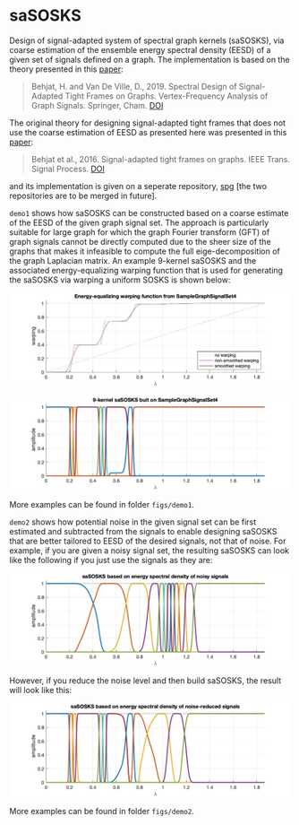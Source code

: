 # saSOSKS
Design of signal-adapted system of spectral graph kernels (saSOSKS), via coarse estimation of the ensemble energy spectral density (EESD) of a given set of signals defined on a graph. The implementation is based on the theory presented in this [paper](https://bme.lth.se/fileadmin/biomedicalengineering/Personal_folders/Hamid_Behjat/HBehjat_chapter2018.pdf):

> Behjat, H. and Van De Ville, D., 2019. Spectral Design of Signal-Adapted Tight Frames on Graphs. Vertex-Frequency Analysis of Graph Signals. Springer, Cham. [DOI](https://doi.org/10.1007/978-3-030-03574-7_4)

The original theory for designing signal-adapted tight frames that does not use the coarse estimation of EESD as presented here was presented in this [paper](https://doi.org/10.1109/TSP.2016.2591513):

> Behjat et al., 2016. Signal-adapted tight frames on graphs. IEEE Trans. Signal Process. [DOI](https://doi.org/10.1109/TSP.2016.2591513)

and its implementation is given on a seperate repository, [spg](https://github.com/aitchbi/spg) [the two repositories are to be merged in future].

`demo1` shows how saSOSKS can be constructed based on a coarse estimate of the EESD of the given graph signal set. The approach is particularly suitable for large graph for which the graph Fourier transform (GFT) of graph signals cannot be directly computed due to the sheer size of the graphs that makes it infeasible to compute the full eige-decomposition of the graph Laplacian matrix. An example 9-kernel saSOSKS and the associated energy-equalizing warping function that is used for generating the saSOSKS via warping a uniform SOSKS is shown below: 

![Sample energy equalizing warping function used to build saSOSKS](figs/demo1/warping_SampleGraphSignalSet4.jpg?raw=true)

![sample saSOSKS built on noisy signals](figs/demo1/saSOSKS_N09_SampleGraphSignalSet4.jpg?raw=true)

More examples can be found in folder `figs/demo1`. 

`demo2` shows how potential noise in the given signal set can be first estimated and subtracted from the signals to enable designing saSOSKS that are better tailored to EESD of the desired signals, not that of noise. For example, if you are given a noisy signal set, the resulting saSOSKS can look like the following if you just use the signals as they are:

![sample saSOSKS built on noisy signals](figs/demo2/saSOSKS_N12_SNR1over4_based_on_noisy_signals.jpg?raw=true)

However, if you reduce the noise level and then build saSOSKS, the result will look like this: 

![sample saSOSKS built on noise reduced signals](figs/demo2/saSOSKS_N12_SNR1over4_based_on_noise_reduced_signals.jpg?raw=true)

More examples can be found in folder `figs/demo2`.

 

